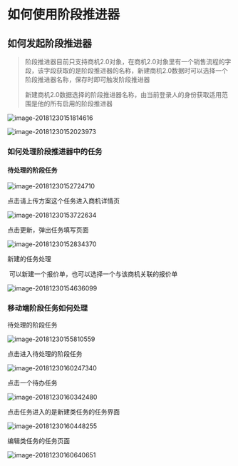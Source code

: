 # 如何使用阶段推进器

## 如何发起阶段推进器

> 阶段推进器目前只支持商机2.0对象，在商机2.0对象里有一个销售流程的字段，该字段获取的是阶段推进器的名称，新建商机2.0数据时可以选择一个阶段推进器名称，保存时即可触发阶段推进器
>
> 新建商机2.0数据选择的阶段推进器名称，由当前登录人的身份获取适用范围是他的所有启用的阶段推进器

![image-20181230151814616](./images/image-20181230151814616.png)

![image-20181230152023973](./images/image-20181230152023973.png)



### 如何处理阶段推进器中的任务

#### 待处理的阶段任务

![image-20181230152724710](./images/image-20181230152724710.png)

点击请上传方案这个任务进入商机详情页

![image-20181230153722634](./images/image-20181230153722634.png)

点击更新，弹出任务填写页面

![image-20181230152834370](./images/image-20181230152834370.png)

新建的任务处理

​	可以新建一个报价单，也可以选择一个与该商机关联的报价单

![image-20181230154636099](./images/image-20181230154636099.png)



### 移动端阶段任务如何处理

待处理的阶段任务

![image-20181230155810559](./images/image-20181230155810559.png)

点击进入待处理的阶段任务

![image-20181230160247340](./images/image-20181230160247340.png)

点击一个待办任务

![image-20181230160342480](./images/image-20181230160342480.png)

点击任务进入的是新建类任务的任务界面

![image-20181230160448255](./images/image-20181230160448255.png)

编辑类任务的任务页面

![image-20181230160640651](./images/image-20181230160640651.png)

